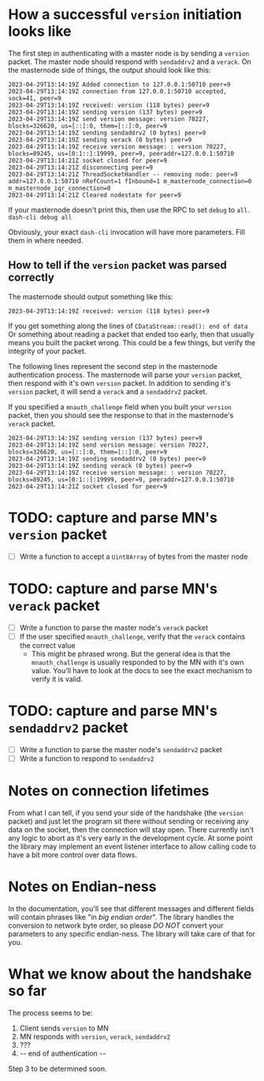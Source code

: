 # How a successful `version` initiation looks like
The first step in authenticating with a master node is by sending a `version` packet.
The master node should respond with `sendaddrv2` and a `verack`.
On the masternode side of things, the output should look like this:

```
2023-04-29T13:14:19Z Added connection to 127.0.0.1:50710 peer=9
2023-04-29T13:14:19Z connection from 127.0.0.1:50710 accepted, sock=41, peer=9
2023-04-29T13:14:19Z received: version (118 bytes) peer=9
2023-04-29T13:14:19Z sending version (137 bytes) peer=9
2023-04-29T13:14:19Z send version message: version 70227, blocks=326620, us=[::]:0, them=[::]:0, peer=9
2023-04-29T13:14:19Z sending sendaddrv2 (0 bytes) peer=9
2023-04-29T13:14:19Z sending verack (0 bytes) peer=9
2023-04-29T13:14:19Z receive version message: : version 70227, blocks=89245, us=[0:1::]:19999, peer=9, peeraddr=127.0.0.1:50710
2023-04-29T13:14:21Z socket closed for peer=9
2023-04-29T13:14:21Z disconnecting peer=9
2023-04-29T13:14:21Z ThreadSocketHandler -- removing node: peer=9 addr=127.0.0.1:50710 nRefCount=1 fInbound=1 m_masternode_connection=0 m_masternode_iqr_connection=0
2023-04-29T13:14:21Z Cleared nodestate for peer=9
```

If your masternode doesn't print this, then use the RPC to set `debug` to `all`.
`dash-cli debug all`

Obviously, your exact `dash-cli` invocation will have more parameters. Fill them in where needed.


## How to tell if the `version` packet was parsed correctly

The masternode should output something like this:
```
2023-04-29T13:14:19Z received: version (118 bytes) peer=9
```

If you get something along the lines of `CDataStream::read(): end of data`
Or something about reading a packet that ended too early, then
that usually means you built the packet wrong. This could be a few things,
but verify the integrity of your packet.

The following lines represent the second step in the masternode authentication
process. The masternode will parse your `version` packet, then respond with it's
own `version` packet. In addition to sending it's `version` packet, it will send
a `verack` and a `sendaddrv2` packet.

If you specified a `mnauth_challenge` field when you built your `version` packet,
then you should see the response to that in the masternode's `verack` packet.
```
2023-04-29T13:14:19Z sending version (137 bytes) peer=9
2023-04-29T13:14:19Z send version message: version 70227, blocks=326620, us=[::]:0, them=[::]:0, peer=9
2023-04-29T13:14:19Z sending sendaddrv2 (0 bytes) peer=9
2023-04-29T13:14:19Z sending verack (0 bytes) peer=9
2023-04-29T13:14:19Z receive version message: : version 70227, blocks=89245, us=[0:1::]:19999, peer=9, peeraddr=127.0.0.1:50710
2023-04-29T13:14:21Z socket closed for peer=9
```

# TODO: capture and parse MN's `version` packet
- [ ] Write a function to accept a `Uint8Array` of bytes from the master node

# TODO: capture and parse MN's `verack` packet
- [ ] Write a function to parse the master node's `verack` packet
- [ ] If the user specified `mnauth_challenge`, verify that the `verack` contains the correct value
	- This might be phrased wrong. But the general idea is that the `mnauth_challenge` is usually responded to by the MN with it's own value. You'll have to look at the docs to see the exact mechanism to verify it is valid.

# TODO: capture and parse MN's `sendaddrv2` packet
- [ ] Write a function to parse the master node's `sendaddrv2` packet
- [ ] Write a function to respond to `sendaddrv2`

# Notes on connection lifetimes
From what I can tell, if you send your side of the handshake (the `version` packet) and just let the program sit there without sending or receiving any data on the socket, then the connection will stay open. There currently isn't any logic to abort as it's very early in the development cycle. At some point the library may implement an event listener interface to allow calling code to have a bit more control over data flows.

# Notes on Endian-ness
In the documentation, you'll see that different messages and different fields will contain phrases like "in *big endian order*". The library handles the conversion to network byte order, so please _DO NOT_ convert your parameters to any specific endian-ness. The library will take care of that for you.

# What we know about the handshake so far
The process seems to be:

1. Client sends `version` to MN
2. MN responds with `version`, `verack`, `sendaddrv2`
3. ???
4. -- end of authentication --

Step 3 to be determined soon.

